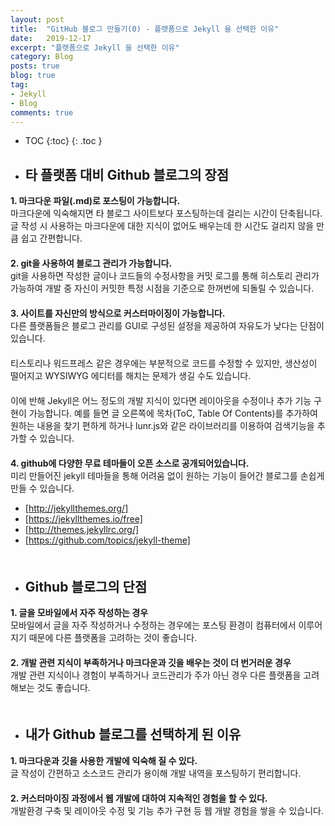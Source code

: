 ```yaml
---
layout: post
title:  "GitHub 블로그 만들기(0) - 플랫폼으로 Jekyll 을 선택한 이유"
date:   2019-12-17
excerpt: "플랫폼으로 Jekyll 을 선택한 이유"
category: Blog
posts: true
blog: true
tag:
- Jekyll
- Blog
comments: true
---
```


* TOC
{:toc}
{: .toc }

- ## 타 플랫폼 대비 Github 블로그의 장점  
**1. 마크다운 파일(.md)로 포스팅이 가능합니다.**  
마크다운에 익숙해지면 타 블로그 사이트보다 포스팅하는데 걸리는 시간이 단축됩니다. 글 작성 시 사용하는 마크다운에 대한 지식이 없어도 배우는데 한 시간도 걸리지 않을 만큼 쉽고 간편합니다.  
　   
**2. git을 사용하여 블로그 관리가 가능합니다.**  
git을 사용하면 작성한 글이나 코드들의 수정사항을 커밋 로그를 통해 히스토리 관리가 가능하여 개발 중 자신이 커밋한 특정 시점을 기준으로 한꺼번에 되돌릴 수 있습니다.  
　  
**3. 사이트를 자신만의 방식으로 커스터마이징이 가능합니다.**  
다른 플랫폼들은 블로그 관리를 GUI로 구성된 설정을 제공하여 자유도가 낮다는 단점이 있습니다.  
　  
티스토리나 워드프레스 같은 경우에는 부분적으로 코드를 수정할 수 있지만, 생산성이 떨어지고 WYSIWYG 에디터를 해치는 문제가 생길 수도 있습니다.  
　  
이에 반해 Jekyll은 어느 정도의 개발 지식이 있다면 레이아웃을 수정이나 추가 기능 구현이 가능합니다. 예를 들면 글 오른쪽에 목차(ToC, Table Of Contents)를 추가하여 원하는 내용을 찾기 편하게 하거나 lunr.js와 같은 라이브러리를 이용하여 검색기능을 추가할 수 있습니다.  
　  
**4. github에 다양한 무료 테마들이 오픈 소스로 공개되어있습니다.**  
미리 만들어진 jekyll 테마들을 통해 어려움 없이 
원하는 기능이 들어간 블로그를 손쉽게 만들 수 있습니다.
  - [http://jekyllthemes.org/]
  - [https://jekyllthemes.io/free]
  - [http://themes.jekyllrc.org/]
  - [https://github.com/topics/jekyll-theme]  
　  
- ## Github 블로그의 단점
**1. 글을 모바일에서 자주 작성하는 경우**  
모바일에서 글을 자주 작성하거나 수정하는 경우에는 포스팅 환경이 컴퓨터에서 이루어지기 때문에 다른 플랫폼을 고려하는 것이 좋습니다.  
　  
**2. 개발 관련 지식이 부족하거나 마크다운과 깃을 배우는 것이 더 번거러운 경우**  
개발 관련 지식이나 경험이 부족하거나 코드관리가 주가 아닌 경우 다른 플랫폼을 고려해보는 것도 좋습니다.  
　  
- ## 내가 Github 블로그를 선택하게 된 이유
**1. 마크다운과 깃을 사용한 개발에 익숙해 질 수 있다.**  
글 작성이 간편하고 소스코드 관리가 용이해 개발 내역을 포스팅하기 편리합니다.  
　  
**2. 커스터마이징 과정에서 웹 개발에 대하여 지속적인 경험을 할 수 있다.**  
개발환경 구축 및 레이아웃 수정 및 기능 추가 구현 등 웹 개발 경험을 쌓을 수 있습니다.
     
    